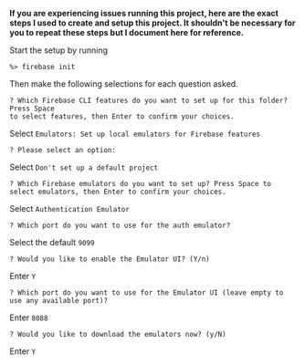 **If you are experiencing issues running this project, here are the exact steps I used to create and setup this project.  It shouldn't be necessary for you to repeat these steps but I document here for reference.**

Start the setup by running 

```
%> firebase init
```

Then make the following selections for each question asked.

```
? Which Firebase CLI features do you want to set up for this folder? Press Space
to select features, then Enter to confirm your choices.
```
Select `Emulators: Set up local emulators for Firebase features`

```
? Please select an option:
```
Select `Don't set up a default project`

```
? Which Firebase emulators do you want to set up? Press Space to select emulators, then Enter to confirm your choices.
```
Select `Authentication Emulator`

```
? Which port do you want to use for the auth emulator?
```
Select the default `9099`

```
? Would you like to enable the Emulator UI? (Y/n)
```
Enter `Y`

```
? Which port do you want to use for the Emulator UI (leave empty to use any available port)?
```
Enter `8088`

```
? Would you like to download the emulators now? (y/N) 
```
Enter `Y`